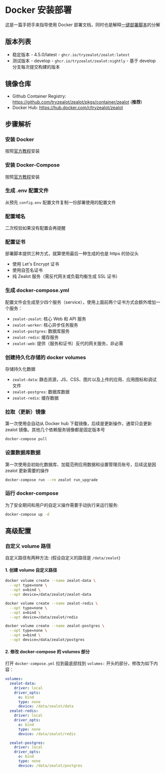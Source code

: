 # Docker 安装部署

这是一篇手把手来指导使用 Docker 部署文档，同时也是解释[一键部署脚本](deployment.md)的分解

## 版本列表

- 稳定版本 - 4.5.0/latest - `ghcr.io/tryzealot/zealot:latest`
- 测试版本 - develop - `ghcr.io/tryzealot/zealot:nightly` - 基于 develop 分支每次提交构建的版本

## 镜像仓库

- Github Container Registry: https://github.com/tryzealot/zealot/pkgs/container/zealot (**推荐**)
- Docker Hub: https://hub.docker.com/r/tryzealot/zealot

## 步骤解析

### 安装 Docker

按照[官方教程](https://get.docker.com/)安装

### 安装 Docker-Compose

按照[官方教程](https://docs.docker.com/compose/install/)安装

### 生成 .env 配置文件

从预先 `config.env` 配置文件复制一份部署使用的配置文件

### 配置域名

二次校验如果没有配置会再提醒

### 配置证书

部署脚本提供三种方式，就算使用最后一种生成的也是 https 的协议头

- 使用 Let's Encrypt 证书
- 使用自签名证书
- 纯 Zealot 服务（需反代网关或负载均衡生成 SSL 证书）

### 生成 docker-compose.yml

配置文件会生成至少四个服务（service），使用上面前两个证书方式会额外增加一个服务：

- `zealot-zealot`: 核心 Web 和 API 服务
- `zealot-worker`: 核心异步任务服务
- `zealot-postgres`: 数据库服务
- `zealot-redis`: 缓存服务
- `zealot-web`: 提供（服务和证书）反代的网关服务，非必需

### 创建持久化存储的 docker volumes

存储持久化数据

- `zealot-data`: 静态资源，JS、CSS、图片以及上传的应用、应用图标和调试文件
- `zealot-postgres`: 数据库数据
- `zealot-redis`: 缓存数据

### 拉取（更新）镜像

第一次使用会自动从 Docker hub 下载镜像，后续是更新操作，通常只会更新 zealot 镜像。其他几个依赖服务镜像都是固定版本号

```bash
docker-compose pull
```

### 设置数据库数据

第一次使用会初始化数据库、加载范例应用数据和设置管理员账号，后续这是因 zealot 更新需要的操作

```bash
docker-compose run --rm zealot run_upgrade
```

### 运行 docker-compose

为了安全期间和用户的自定义操作需要手动执行来运行服务:

```bash
docker-compose up -d
```

## 高级配置

### 自定义 volume 路径

自定义路径有两种方法: (假设自定义的路径是 `/data/zealot`)

#### 1. 创建 volume 自定义路径

```sh
docker volume create --name zealot-data \
  --opt type=none \
  --opt o=bind \
  --opt device=/data/zealot/zealot-data

docker volume create --name zealot-redis \
  --opt type=none \
  --opt o=bind \
  --opt device=/data/zealot/redis

docker volume create --name zealot-postgres \
  --opt type=none \
  --opt o=bind \
  --opt device=/data/zealot/postgres
```

#### 2. 修改 docker-compose 的 volumes 部分

打开 `docker-compose.yml` 拉到最底部找到 `volumes:` 开头的部分，修改为如下内容：

```yaml
volumes:
  zealot-data:
    driver: local
    driver_opts:
      o: bind
      type: none
      device: /data/zealot/data
  zealot-redis:
    driver: local
    driver_opts:
      o: bind
      type: none
      device: /data/zealot/redis

  zealot-postgres:
    driver: local
    driver_opts:
      o: bind
      type: none
      device: /data/zealot/postgres
```
